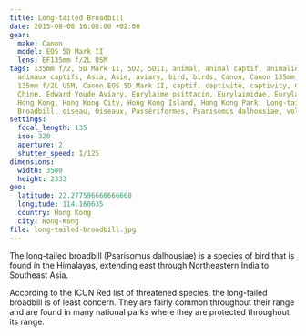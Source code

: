 ```yaml
---
title: Long-tailed Broadbill
date: 2015-08-08 16:08:00 +02:00
gear:
  make: Canon
  model: EOS 5D Mark II
  lens: EF135mm f/2L USM
tags: 135mm f/2, 5D Mark II, 5D2, 5DII, animal, animal captif, animalière,
  animaux captifs, Asia, Asie, aviary, bird, birds, Canon, Canon 135mm, Canon EF
  135mm f/2L USM, Canon EOS 5D Mark II, captif, captivité, captivity, China,
  Chine, Edward Youde Aviary, Eurylaime psittacin, Eurylaimidae, Eurylaimidés,
  Hong Kong, Hong Kong City, Hong Kong Island, Hong Kong Park, Long-tailed
  Broadbill, oiseau, Oiseaux, Passériformes, Psarisomus dalhousiae, volière
settings:
  focal_length: 135
  iso: 320
  aperture: 2
  shutter_speed: 1/125
dimensions:
  width: 3500
  height: 2333
geo:
  latitude: 22.277596666666668
  longitude: 114.160635
  country: Hong Kong
  city: Hong-Kong
file: long-tailed-broadbill.jpg
---
```


The long-tailed broadbill (Psarisomus dalhousiae) is a species of bird that is found in the Himalayas, extending east through Northeastern India to Southeast Asia.

According to the ICUN Red list of threatened species, the long-tailed broadbill is of least concern. They are fairly common throughout their range and are found in many national parks where they are protected throughout its range.
